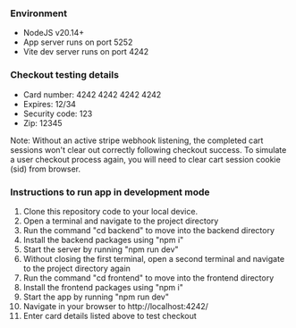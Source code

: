 ### Environment
- NodeJS v20.14+
- App server runs on port 5252
- Vite dev server runs on port 4242

### Checkout testing details
- Card number: 4242 4242 4242 4242
- Expires: 12/34
- Security code: 123
- Zip: 12345

Note: Without an active stripe webhook listening, the completed cart sessions 
won't clear out correctly following checkout success. To simulate a user checkout
process again, you will need to clear cart session cookie (sid) from browser.

### Instructions to run app in development mode
1. Clone this repository code to your local device.
2. Open a terminal and navigate to the project directory
3. Run the command "cd backend" to move into the backend directory
4. Install the backend packages using "npm i"
5. Start the server by running "npm run dev"
6. Without closing the first terminal, open a second terminal and navigate to the project directory again
7. Run the command "cd frontend" to move into the frontend directory
8. Install the frontend packages using "npm i"
9. Start the app by running "npm run dev"
10. Navigate in your browser to http://localhost:4242/
11. Enter card details listed above to test checkout
